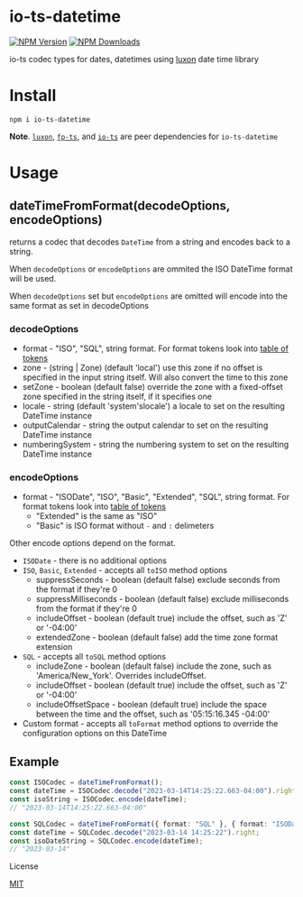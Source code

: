 # io-ts-datetime

[![NPM Version](https://img.shields.io/npm/v/io-ts-datetime.svg?style=flat-square)](https://www.npmjs.com/package/io-ts-datetime)
[![NPM Downloads](https://img.shields.io/npm/dt/io-ts-datetime.svg?style=flat-square)](https://www.npmjs.com/package/io-ts-datetime)

io-ts codec types for dates, datetimes using [luxon](https://moment.github.io/luxon) date time library

# Install

`npm i io-ts-datetime`

**Note**. [`luxon`](https://moment.github.io/luxon), [`fp-ts`](https://github.com/gcanti/fp-ts), and [`io-ts`](https://github.com/gcanti/io-ts) are peer dependencies for `io-ts-datetime`

# Usage

## dateTimeFromFormat(decodeOptions, encodeOptions)

returns a codec that decodes `DateTime` from a string and encodes back to a string.

When `decodeOptions` or `encodeOptions` are ommited the ISO DateTime format will be used.

When `decodeOptions` set but `encodeOptions` are omitted will encode into the same format as set in decodeOptions

### decodeOptions

- format - "ISO", "SQL", string format. For format tokens look into [table of tokens](https://moment.github.io/luxon/#/parsing?id=table-of-tokens)
- zone - (string | Zone) (default 'local') use this zone if no offset is specified in the input string itself. Will also convert the time to this zone
- setZone - boolean (default false) override the zone with a fixed-offset zone specified in the string itself, if it specifies one
- locale - string (default 'system'slocale') a locale to set on the resulting DateTime instance
- outputCalendar - string the output calendar to set on the resulting DateTime instance
- numberingSystem - string the numbering system to set on the resulting DateTime instance

### encodeOptions

- format - "ISODate", "ISO", "Basic", "Extended", "SQL", string format. For format tokens look into [table of tokens](https://moment.github.io/luxon/#/parsing?id=table-of-tokens)
  - "Extended" is the same as "ISO"
  - "Basic" is ISO format without `-` and `:` delimeters

Other encode options depend on the format.

- `ISODate` - there is no additional options
- `ISO`, `Basic`, `Extended` - accepts all `toISO` method options
  - suppressSeconds - boolean (default false) exclude seconds from the format if they're 0
  - suppressMilliseconds - boolean (default false) exclude milliseconds from the format if they're 0
  - includeOffset - boolean (default true) include the offset, such as 'Z' or '-04:00'
  - extendedZone - boolean (default false) add the time zone format extension
- `SQL` - accepts all `toSQL` method options
  - includeZone - boolean (default false) include the zone, such as 'America/New_York'. Overrides includeOffset.
  - includeOffset - boolean (default true) include the offset, such as 'Z' or '-04:00'
  - includeOffsetSpace - boolean (default true) include the space between the time and the offset, such as '05:15:16.345 -04:00'
- Custom format - accepts all `toFormat` method options to override the configuration options on this DateTime

## Example

```ts
const ISOCodec = dateTimeFromFormat();
const dateTime = ISOCodec.decode("2023-03-14T14:25:22.663-04:00").right;
const isoString = ISOCodec.encode(dateTime);
// "2023-03-14T14:25:22.663-04:00"

const SQLCodec = dateTimeFromFormat({ format: "SQL" }, { format: "ISODate" });
const dateTime = SQLCodec.decode("2023-03-14 14:25:22").right;
const isoDateString = SQLCodec.encode(dateTime);
// "2023-03-14"
```

License

[MIT](LICENSE)
